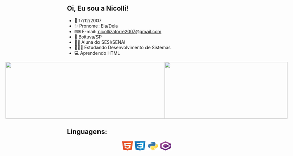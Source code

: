 ## Oi, Eu sou a Nicolli!
- 🧿 17/12/2007
- ✨ Pronome: Ela/Dela
- ⌨ E-mail: nicollizatorre2007@gmail.com
- 🚩 Boituva/SP
- 👩🏻 Aluna do SESI/SENAI
- 👩🏻‍💻 Estudando Desenvolvimento de Sistemas
- 💻 Aprendendo HTML
  
<div style="display: flex; justify-content: center; align-items: center;">
<img height="180em" width="600" src="https://github-readme-stats.vercel.app/api?username=NickPugles&show_icons=false&theme=radical&include_all_commits=true&count_private=true"/>
<img height="180em" width="390" src="https://github-readme-stats.vercel.app/api/top-langs/?username=NickPugles&layout=compact&langs_count=16&theme=radical"/>
</div>

## Linguagens:
<div style="display: flex; justify-content: center; align-items: center;">
<img align="center" alt="Julio-HTML" height="30" width="40" src="https://raw.githubusercontent.com/devicons/devicon/master/icons/html5/html5-original.svg">
<img align="center" alt="Julio-CSS" height="30" width="40" src="https://raw.githubusercontent.com/devicons/devicon/master/icons/css3/css3-original.svg">
<img align="center" alt="Julio-Python" height="30" width="40" src="https://raw.githubusercontent.com/devicons/devicon/master/icons/python/python-original.svg">
<img align="center" alt="Julio-Csharp" height="30" width="40" src="https://raw.githubusercontent.com/devicons/devicon/master/icons/csharp/csharp-original.svg">
</div>
